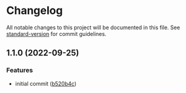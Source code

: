 # Changelog

All notable changes to this project will be documented in this file. See [standard-version](https://github.com/conventional-changelog/standard-version) for commit guidelines.

## 1.1.0 (2022-09-25)


### Features

* initial commit ([b520b4c](https://github.com/WASD6570/teco/commit/b520b4ce15af855ebf56c213e5cb59d34b0f63b8))
